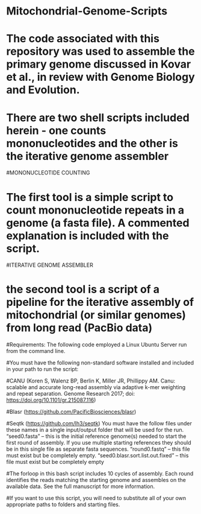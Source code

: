 # Mitochondrial-Genome-Scripts
# The code associated with this repository was used to assemble the primary genome discussed in Kovar et al., in review with Genome Biology and Evolution. 

# There are two shell scripts included herein - one counts mononucleotides and the other is the iterative genome assembler

#MONONUCLEOTIDE COUNTING
# The first tool is a simple script to count mononucleotide repeats in a genome (a fasta file).  A commented explanation is included with the script.

#ITERATIVE GENOME ASSEMBLER
# the second tool is a script of a pipeline for the iterative assembly of mitochondrial (or similar genomes) from long read (PacBio data)

#Requirements: The following code employed a Linux Ubuntu Server run from the command line.

#You must have the following non-standard software installed and included in your path to run the script:

#CANU (Koren S, Walenz BP, Berlin K, Miller JR, Phillippy AM. Canu: scalable and accurate long-read assembly via adaptive k-mer weighting and repeat separation. Genome Research 2017; doi: https://doi.org/10.1101/gr.215087.116)

#Blasr (https://github.com/PacificBiosciences/blasr)

#Seqtk (https://github.com/lh3/seqtk)
You must have the follow files under these names in a single input/output folder that will be used for the run.
“seed0.fasta” – this is the initial reference genome(s) needed to start the first round of assembly. If you use multiple starting references they should be in this single file as separate fasta sequences.
“round0.fastq” – this file must exist but be completely empty.
“seed0.blasr.sort.list.out.fixed” – this file must exist but be completely empty

#The forloop in this bash script includes 10 cycles of assembly. Each round identifies the reads matching the starting genome and assembles on the available data. See the full manuscript for more information.

#If you want to use this script, you will need to substitute all of your own appropriate paths to folders and starting files.

